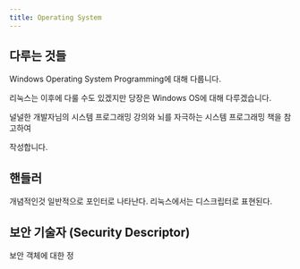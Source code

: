 ```yaml
---
title: Operating System
---
```

## 다루는 것들

Windows Operating System Programming에 대해 다룹니다.

리눅스는 이후에 다룰 수도 있겠지만 당장은 Windows OS에 대해 다루겠습니다.

널널한 개발자님의 시스템 프로그래밍 강의와 뇌를 자극하는 시스템 프로그래밍 책을 참고하여 

작성합니다.


## 핸들러

개념적인것 일반적으로 포인터로 나타난다. 리눅스에서는 디스크립터로 표현된다.


## 보안 기술자 (Security Descriptor)


보안 객체에 대한 정